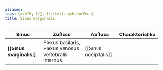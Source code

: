 ```yaml
---
aliases: 
tags: [m/m15, f/🧠, f/💀/Leitungsbahn/Vene]
title: Sinus marginalis
---
```

Sinus|Zufluss|Abfluss|Charakteristika
-|-|-|-
**[[Sinus marginalis]]**|Plexus basilaris, Plexus venosus vertebralis internus|[[Sinus occipitalis]]|